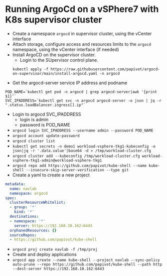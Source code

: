 # Running ArgoCd on a vSPhere7 with K8s supervisor cluster

* Create a namespace `argocd` in supervisor cluster, using the vCenter interface
* Attach storage, configure access and resources limits to the `argocd` namespace, using the vCenter interface (if needed)
* Install ArgoCD on the supervisor cluster.
    * Login to the SUpervisor control plane. 
    ```shell
    kubectl apply -f https://raw.githubusercontent.com/papivot/argocd-on-supervisor/main/install-argocd.yaml -n argocd
    ```
* Get the argocd-server service IP address and podname

```shell
POD_NAME=`kubectl get pod -n argocd | grep argocd-server|awk '{print $1}'`
SVC_IPADDRESS=`kubectl get svc -n argocd argocd-server -o json | jq -r ".status.loadBalancer.ingress[].ip"`
```
* Login to argocd SVC_IPADDRESS
    * login is admin
    * password is POD_NAME
* `argocd login SVC_IPADDRESS --username admin --password POD_NAME`
* `argocd account update-password`
* `argocd cluster list`
* `kubectl get secrets -n demo1 workload-vsphere-tkg1-kubeconfig -o json|jq -r '.data.value'|base64 -d > /tmp/workload-cluster.cfg`
* `argocd cluster add --kubeconfig /tmp/workload-cluster.cfg workload-vsphere-tkg1-admin@workload-vsphere-tkg1`
* `argocd repo add https://github.com/papivot/kube-shell --name kube-shell --insecure-skip-server-verification --type git`
* Create a yaml to create a new project

```yaml
metadata:
  name: navlab
  namespace: argocd
spec:
  clusterResourceWhitelist:
  - group: '*'
    kind: '*'
  destinations:
  - namespace: '*'
    server: https://192.168.10.162:6443
  orphanedResources: {}
  sourceRepos:
  - https://github.com/papivot/kube-shell
```
* `argocd proj create navlab -f /tmp/proj`
* Create and deploy applications
* `argocd app create --name kube-shell --project navlab --sync-policy auto-prune --repo https://github.com/papivot/kube-shell --path http --dest-server https://192.168.10.162:6443`
